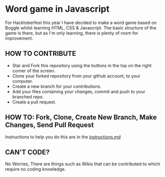 # Word game in Javascript

For Hacktoberfest this year I have decided to make a word game based on Boggle whilst learning HTML, CSS & Javascript.
The basic structure of the game is there, but as I'm only learning, there is plenty of room for improvement.

## HOW TO CONTRIBUTE

- Star and Fork this repository using the buttons in the top on the right corner of the screen.
- Clone your forked repository from your github account, to your computer.
- Create a new branch for your contributions.
- Add your files containing your changes, commit and push to your branched repo.
- Create a pull request.


## HOW TO: Fork, Clone, Create New Branch, Make Changes, Send Pull Request

Instructions to help you do this are in the [instructions.md](/instructions.md)

## CAN'T CODE?

No Worries, There are things such as Wikis that can be contributed to which require no coding knowledge.


